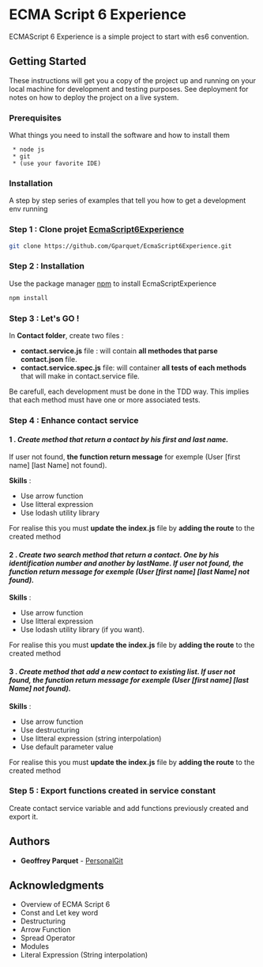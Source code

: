 # ECMA Script 6 Experience

ECMAScript 6 Experience is a simple project to start with es6 convention.

## Getting Started

These instructions will get you a copy of the project up and running on your local machine for development and testing purposes. See deployment for notes on how to deploy the project on a live system.

### Prerequisites

What things you need to install the software and how to install them

```
 * node js 
 * git 
 * (use your favorite IDE)
```

### Installation

A step by step series of examples that tell you how to get a development env running

### Step 1 : Clone projet [EcmaScript6Experience](https://github.com/Gparquet/EcmaScript6Experience.git)


```bash
git clone https://github.com/Gparquet/EcmaScript6Experience.git
```

### Step 2 : Installation

Use the package manager [npm](https://docs.npmjs.com/cli/install) to install EcmaScriptExperience

```bash
npm install
```

### Step 3 : Let's GO !


In **Contact folder**, create two files :

- **contact.service.js** file : will contain **all methodes that parse contact.json** file.
- **contact.service.spec.js** file: will container **all tests of each methods** that will make in contact.service file.

Be carefull, each development must be done in the TDD way. This implies that each method must have one or more associated tests.

### Step 4 : Enhance contact service 

#### 1 . ***Create method that return a contact by his first and last name.***

If user not found, **the function return message** for exemple (User [first name] [last Name] not found).

**Skills** : 
- Use arrow function 
- Use litteral expression 
- Use lodash utility library 

For realise this you must **update the index.js** file by **adding the route** to the created method

#### 2 . ***Create two search method that return a contact. One by his identification number and another by lastName. If user not found, the function return message for exemple (User [first name] [last Name] not found).***

**Skills** :
- Use arrow function
- Use litteral expression 
- Use lodash utility library (if you want).  

For realise this you must **update the index.js** file by **adding the route** to the created method

#### 3 . ***Create method that add a new contact to existing list. If user not found, the function return message for exemple (User [first name] [last Name] not found).***

**Skills** :
- Use arrow function
- Use destructuring 
- Use litteral expression (string interpolation)
- Use default parameter value

For realise this you must **update the index.js** file by **adding the route** to the created method

### Step 5 : Export functions created in service constant

Create contact service variable and add functions previously created and export it.


## Authors

* **Geoffrey Parquet** - [PersonalGit](https://github.com/Gparquet/)

## Acknowledgments

* Overview of ECMA Script 6
* Const and Let key word 
* Destructuring
* Arrow Function 
* Spread Operator 
* Modules 
* Literal Expression (String interpolation)